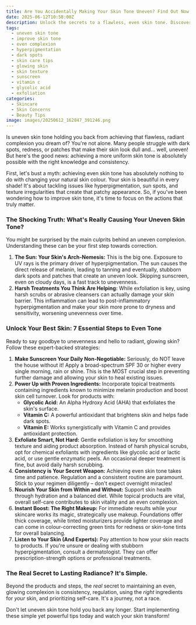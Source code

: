 ```yaml
---
title: Are You Accidentally Making Your Skin Tone Uneven? Find Out Now!
date: 2025-06-12T10:58:00Z
description: Unlock the secrets to a flawless, even skin tone. Discover simple, expert-approved tips and the hidden mistakes causing unevenness for radiant, glowing skin.
tags:
  - uneven skin tone
  - improve skin tone
  - even complexion
  - hyperpigmentation
  - dark spots
  - skin care tips
  - glowing skin
  - skin texture
  - sunscreen
  - vitamin c
  - glycolic acid
  - exfoliation
categories:
  - Skincare
  - Skin Concerns
  - Beauty Tips
image: images/20250612_162847_391246.png
---
```


Is uneven skin tone holding you back from achieving that flawless, radiant complexion you dream of? You're not alone. Many people struggle with dark spots, redness, or patches that make their skin look dull and... well, uneven! But here's the good news: achieving a more uniform skin tone is absolutely possible with the right knowledge and consistency.

First, let's bust a myth: achieving even skin tone has absolutely nothing to do with changing your natural skin colour. Your skin is beautiful in every shade! It's about tackling issues like hyperpigmentation, sun spots, and texture irregularities that create that patchy appearance. So, if you've been wondering how to improve skin tone, it's time to focus on the actions that truly matter.

### The Shocking Truth: What's Really Causing Your Uneven Skin Tone?

You might be surprised by the main culprits behind an uneven complexion. Understanding these can be your first step towards correction.

1.  **The Sun: Your Skin's Arch-Nemesis:** This is the big one. Exposure to UV rays is the primary driver of hyperpigmentation. The sun causes the direct release of melanin, leading to tanning and eventually, stubborn dark spots and patches that create an uneven look. Skipping sunscreen, even on cloudy days, is a fast track to unevenness.
2.  **Harsh Treatments You Think Are Helping:** While exfoliation is key, using harsh scrubs or abrasive cleansers can actually damage your skin barrier. This inflammation can lead to post-inflammatory hyperpigmentation and make your skin more prone to dryness and sensitivity, worsening unevenness over time.

### Unlock Your Best Skin: 7 Essential Steps to Even Tone

Ready to say goodbye to unevenness and hello to radiant, glowing skin? Follow these expert-backed strategies:

1.  **Make Sunscreen Your Daily Non-Negotiable:** Seriously, do NOT leave the house without it! Apply a broad-spectrum SPF 30 or higher every single morning, rain or shine. This is the MOST crucial step in preventing further damage and allowing your skin to heal existing issues.
2.  **Power Up with Proven Ingredients:** Incorporate topical treatments containing ingredients known to minimize melanin production and boost skin cell turnover. Look for products with:
    *   **Glycolic Acid:** An Alpha Hydroxy Acid (AHA) that exfoliates the skin's surface.
    *   **Vitamin C:** A powerful antioxidant that brightens skin and helps fade dark spots.
    *   **Vitamin E:** Works synergistically with Vitamin C and provides antioxidant protection.
3.  **Exfoliate Smart, Not Hard:** Gentle exfoliation is key for smoothing texture and aiding product absorption. Instead of harsh physical scrubs, opt for chemical exfoliants with ingredients like glycolic acid or lactic acid, or use gentle enzymatic peels. An occasional deeper treatment is fine, but avoid daily harsh scrubbing.
4.  **Consistency is Your Secret Weapon:** Achieving even skin tone takes time and patience. Regulation and a consistent routine are paramount. Stick to your regimen diligently – don't expect overnight miracles!
5.  **Nourish Your Skin from Within and Without:** Support skin health through hydration and a balanced diet. While topical products are vital, overall self-care contributes to skin vitality and an even complexion.
6.  **Instant Boost: The Right Makeup:** For immediate results while your skincare works its magic, strategically use makeup. Foundations offer thick coverage, while tinted moisturizers provide lighter coverage and can come in colour-correcting green tints for redness or skin-tone tints for overall balancing.
7.  **Listen to Your Skin (And Experts):** Pay attention to how your skin reacts to products. If you're unsure or dealing with stubborn hyperpigmentation, consult a dermatologist. They can offer prescription-strength options or professional treatments.

### The Real Secret to Lasting Radiance? It's Simple.

Beyond the products and steps, the *real* secret to maintaining an even, glowing complexion is consistency, regulation, using the *right* ingredients for *your* skin, and prioritizing self-care. It's a journey, not a race.

Don't let uneven skin tone hold you back any longer. Start implementing these simple yet powerful tips today and watch your skin transform!

